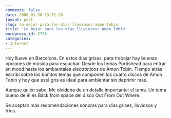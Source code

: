 ```yaml
---
comments: false
date: 2006-01-30 13:52:28
layout: post
slug: lo-mejor-para-los-dias-lluviosos-amon-tobin
title: 'Lo mejor para los días lluviosos: Amon Tobin'
wordpress_id: 2736
categories:
- Internet
---
```


Hoy llueve en Barcelona. En estos días grises, para trabajar hay buenas opciones de música para escuchar. Desde los temas Portishead para entrar en mood hasta los ambientales electrónicos de Amon Tobin. Tiempo atrás escribí sobre los bonitos temas que componen los cuatro discos de Amon Tobin y hoy que está gris es ideal para ambientar sin deprimir más.





Aunque quién sabe. Me olvidaba de un detalle importante: el tema. Un tema bueno de él es Back from space del disco Out From Out Where.





Se aceptan más recomendaciones sonoras para días grises, lluviosos y fríos.
